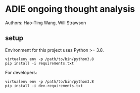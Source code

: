 # ADIE ongoing thought analysis

Authors: Hao-Ting Wang, Will Strawson

## setup
Environment for this project uses Python >= 3.8.
```
virtualenv env -p /path/to/bin/python3.8
pip install -i requirements.txt
```
For developers:
```
virtualenv env -p /path/to/bin/python3.8
pip install -i dev-requirements.txt
```